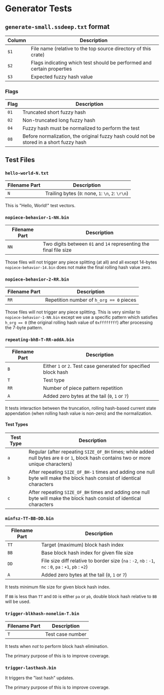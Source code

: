 # Generator Tests

## `generate-small.ssdeep.txt` format

| Column | Description                                                            |
| ------ | ---------------------------------------------------------------------- |
| `$1`   | File name (relative to the top source directory of this crate)         |
| `$2`   | Flags indicating which test should be performed and certain properties |
| `$3`   | Expected fuzzy hash value                                              |

### Flags

| Flag | Description                                                                             |
| ---- | --------------------------------------------------------------------------------------- |
| `01` | Truncated short fuzzy hash                                                              |
| `02` | Non-truncated long fuzzy hash                                                           |
| `04` | Fuzzy hash must be normalized to perform the test                                       |
| `08` | Before normalization, the original fuzzy hash could not be stored in a short fuzzy hash |



## Test Files

### `hello-world-N.txt`

| Filename Part | Description                                        |
| ------------- | -------------------------------------------------- |
| `N`           | Trailing bytes (`0`: none, `1`: `\n`, `2`: `\r\n`) |

This is "Hello, World!" test vectors.


### `nopiece-behavior-1-NN.bin`

| Filename Part | Description                                                       |
| ------------- | ----------------------------------------------------------------- |
| `NN`          | Two digits between `01` and `14` representing the final file size |

Those files will not trigger any piece splitting (at all) and all except
14-bytes `nopiece-behavior-14.bin` does not make the final rolling hash
value zero.


### `nopiece-behavior-2-RR.bin`

| Filename Part | Description                              |
| ------------- | ---------------------------------------- |
| `RR`          | Repetition number of `h_org == 0` pieces |

Those files will not trigger any piece splitting.  This is very similar to
`nopiece-behavior-1-NN.bin` except we use a specific pattern which satisfies
`h_org == 0` (the original rolling hash value of `0xffffffff`) after processing
the 7-byte pattern.


### `repeating-bhB-T-RR-addA.bin`

| Filename Part | Description                                                       |
| ------------- | ----------------------------------------------------------------- |
| `B`           | Either `1` or `2`.  Test case generated for specified block hash  |
| `T`           | Test type                                                         |
| `RR`          | Number of piece pattern repetition                                |
| `A`           | Added zero bytes at the tail (`0`, `1` or `7`)                    |

It tests interaction between the truncation, rolling hash-based current state
appendation (when rolling hash value is non-zero) and the normalization.

#### Test Types

| Test Type | Description                                                                                                                            |
| --------- | -------------------------------------------------------------------------------------------------------------------------------------- |
| `a`       | Regular (after repeating `SIZE_OF_BH` times; while added null bytes are `0` or `1`, block hash contains two or more unique characters) |
| `b`       | After repeating `SIZE_OF_BH-1` times and adding one null byte will make the block hash consist of identical characters                 |
| `c`       | After repeating `SIZE_OF_BH` times and adding one null byte will make the block hash consist of identical characters                   |


### `minfsz-TT-BB-DD.bin`

| Filename Part | Description                                                                                             |
| ------------- | ------------------------------------------------------------------------------------------------------- |
| `TT`          | Target (maximum) block hash index                                                                       |
| `BB`          | Base block hash index for given file size                                                               |
| `DD`          | File size diff relative to border size (`na` : `-2`, `nb` : `-1`, `nc` : `0`, `pa` : `+1`, `pb` : `+2`) |
| `A`           | Added zero bytes at the tail (`0`, `1` or `7`)                                                          |

It tests minimum file size for given block hash index.

If `BB` is less than `TT` and `DD` is either `pa` or `pb`, double block hash
relative to `BB` will be used.


### `trigger-blkhash-nonelim-T.bin`

| Filename Part | Description      |
| ------------- | ---------------- |
| `T`           | Test case number |

It tests when *not* to perform block hash elimination.

The primary purpose of this is to improve coverage.


### `trigger-lasthash.bin`

It triggers the "last hash" updates.

The primary purpose of this is to improve coverage.
